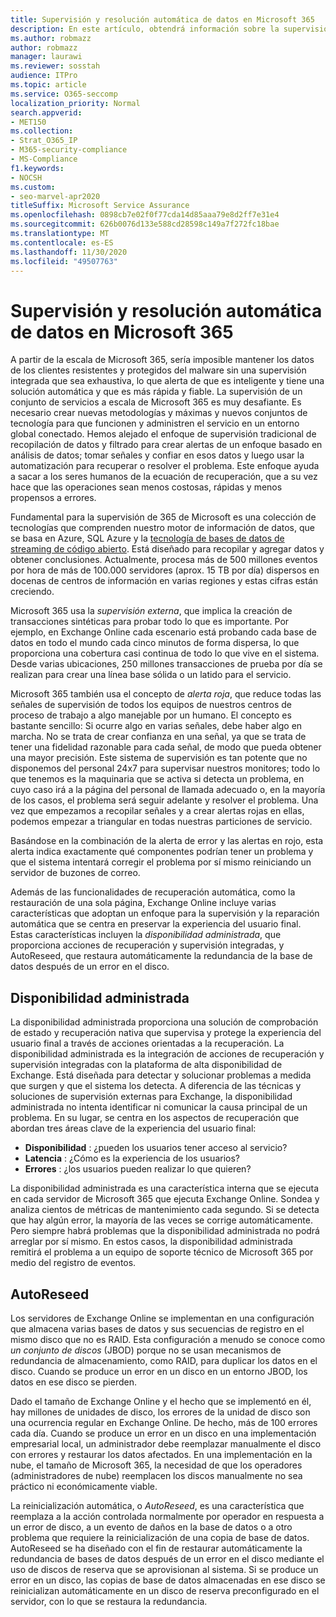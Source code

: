 ```yaml
---
title: Supervisión y resolución automática de datos en Microsoft 365
description: En este artículo, obtendrá información sobre la supervisión y las capacidades de recuperación automática de Microsoft 365.
ms.author: robmazz
author: robmazz
manager: laurawi
ms.reviewer: sosstah
audience: ITPro
ms.topic: article
ms.service: O365-seccomp
localization_priority: Normal
search.appverid:
- MET150
ms.collection:
- Strat_O365_IP
- M365-security-compliance
- MS-Compliance
f1.keywords:
- NOCSH
ms.custom:
- seo-marvel-apr2020
titleSuffix: Microsoft Service Assurance
ms.openlocfilehash: 0898cb7e02f0f77cda14d85aaa79e8d2ff7e31e4
ms.sourcegitcommit: 626b0076d133e588cd28598c149a7f272fc18bae
ms.translationtype: MT
ms.contentlocale: es-ES
ms.lasthandoff: 11/30/2020
ms.locfileid: "49507763"
---
```

# <a name="data-monitoring-and-self-healing-in-microsoft-365"></a>Supervisión y resolución automática de datos en Microsoft 365

A partir de la escala de Microsoft 365, sería imposible mantener los datos de los clientes resistentes y protegidos del malware sin una supervisión integrada que sea exhaustiva, lo que alerta de que es inteligente y tiene una solución automática y que es más rápida y fiable. La supervisión de un conjunto de servicios a escala de Microsoft 365 es muy desafiante. Es necesario crear nuevas metodologías y máximas y nuevos conjuntos de tecnología para que funcionen y administren el servicio en un entorno global conectado. Hemos alejado el enfoque de supervisión tradicional de recopilación de datos y filtrado para crear alertas de un enfoque basado en análisis de datos; tomar señales y confiar en esos datos y luego usar la automatización para recuperar o resolver el problema. Este enfoque ayuda a sacar a los seres humanos de la ecuación de recuperación, que a su vez hace que las operaciones sean menos costosas, rápidas y menos propensos a errores. 

Fundamental para la supervisión de 365 de Microsoft es una colección de tecnologías que comprenden nuestro motor de información de datos, que se basa en Azure, SQL Azure y la [tecnología de bases de datos de streaming de código abierto](https://cassandra.apache.org/). Está diseñado para recopilar y agregar datos y obtener conclusiones. Actualmente, procesa más de 500 millones eventos por hora de más de 100.000 servidores (aprox. 15 TB por día) dispersos en docenas de centros de información en varias regiones y estas cifras están creciendo. 

Microsoft 365 usa la *supervisión externa*, que implica la creación de transacciones sintéticas para probar todo lo que es importante. Por ejemplo, en Exchange Online cada escenario está probando cada base de datos en todo el mundo cada cinco minutos de forma dispersa, lo que proporciona una cobertura casi continua de todo lo que vive en el sistema. Desde varias ubicaciones, 250 millones transacciones de prueba por día se realizan para crear una línea base sólida o un latido para el servicio. 

Microsoft 365 también usa el concepto de *alerta roja*, que reduce todas las señales de supervisión de todos los equipos de nuestros centros de proceso de trabajo a algo manejable por un humano. El concepto es bastante sencillo: Si ocurre algo en varias señales, debe haber algo en marcha. No se trata de crear confianza en una señal, ya que se trata de tener una fidelidad razonable para cada señal, de modo que pueda obtener una mayor precisión. Este sistema de supervisión es tan potente que no disponemos del personal 24x7 para supervisar nuestros monitores; todo lo que tenemos es la maquinaria que se activa si detecta un problema, en cuyo caso irá a la página del personal de llamada adecuado o, en la mayoría de los casos, el problema será seguir adelante y resolver el problema. Una vez que empezamos a recopilar señales y a crear alertas rojas en ellas, podemos empezar a triangular en todas nuestras particiones de servicio. 

Basándose en la combinación de la alerta de error y las alertas en rojo, esta alerta indica exactamente qué componentes podrían tener un problema y que el sistema intentará corregir el problema por sí mismo reiniciando un servidor de buzones de correo. 

Además de las funcionalidades de recuperación automática, como la restauración de una sola página, Exchange Online incluye varias características que adoptan un enfoque para la supervisión y la reparación automática que se centra en preservar la experiencia del usuario final. Estas características incluyen la *disponibilidad administrada*, que proporciona acciones de recuperación y supervisión integradas, y AutoReseed, que restaura automáticamente la redundancia de la base de datos después de un error en el disco. 

## <a name="managed-availability"></a>Disponibilidad administrada 

La disponibilidad administrada proporciona una solución de comprobación de estado y recuperación nativa que supervisa y protege la experiencia del usuario final a través de acciones orientadas a la recuperación. La disponibilidad administrada es la integración de acciones de recuperación y supervisión integradas con la plataforma de alta disponibilidad de Exchange. Está diseñada para detectar y solucionar problemas a medida que surgen y que el sistema los detecta. A diferencia de las técnicas y soluciones de supervisión externas para Exchange, la disponibilidad administrada no intenta identificar ni comunicar la causa principal de un problema. En su lugar, se centra en los aspectos de recuperación que abordan tres áreas clave de la experiencia del usuario final:

- **Disponibilidad** : ¿pueden los usuarios tener acceso al servicio? 
- **Latencia** : ¿Cómo es la experiencia de los usuarios? 
- **Errores** : ¿los usuarios pueden realizar lo que quieren? 

La disponibilidad administrada es una característica interna que se ejecuta en cada servidor de Microsoft 365 que ejecuta Exchange Online. Sondea y analiza cientos de métricas de mantenimiento cada segundo. Si se detecta que hay algún error, la mayoría de las veces se corrige automáticamente. Pero siempre habrá problemas que la disponibilidad administrada no podrá arreglar por sí mismo. En estos casos, la disponibilidad administrada remitirá el problema a un equipo de soporte técnico de Microsoft 365 por medio del registro de eventos.

## <a name="autoreseed"></a>AutoReseed

Los servidores de Exchange Online se implementan en una configuración que almacena varias bases de datos y sus secuencias de registro en el mismo disco que no es RAID. Esta configuración a menudo se conoce como *un conjunto de discos* (JBOD) porque no se usan mecanismos de redundancia de almacenamiento, como RAID, para duplicar los datos en el disco. Cuando se produce un error en un disco en un entorno JBOD, los datos en ese disco se pierden. 

Dado el tamaño de Exchange Online y el hecho que se implementó en él, hay millones de unidades de disco, los errores de la unidad de disco son una ocurrencia regular en Exchange Online. De hecho, más de 100 errores cada día. Cuando se produce un error en un disco en una implementación empresarial local, un administrador debe reemplazar manualmente el disco con errores y restaurar los datos afectados. En una implementación en la nube, el tamaño de Microsoft 365, la necesidad de que los operadores (administradores de nube) reemplacen los discos manualmente no sea práctico ni económicamente viable. 

La reinicialización automática, o *AutoReseed*, es una característica que reemplaza a la acción controlada normalmente por operador en respuesta a un error de disco, a un evento de daños en la base de datos o a otro problema que requiere la reinicialización de una copia de base de datos. AutoReseed se ha diseñado con el fin de restaurar automáticamente la redundancia de bases de datos después de un error en el disco mediante el uso de discos de reserva que se aprovisionan al sistema. Si se produce un error en un disco, las copias de base de datos almacenadas en ese disco se reinicializan automáticamente en un disco de reserva preconfigurado en el servidor, con lo que se restaura la redundancia. 